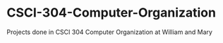 # CSCI-304-Computer-Organization
Projects done in CSCI 304 Computer Organization at William and Mary
